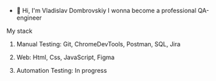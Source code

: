 - 👋 Hi, I'm Vladislav Dombrovskiy
I wonna become a professional QA-engineer

My stack

1. Manual Testing:
    Git, ChromeDevTools, Postman, SQL, Jira

2. Web:
    Html, Css, JavaScript, Figma

3. Automation Testing:
    In progress
<!---
Snekuser/Snekuser is a ✨ special ✨ repository because its `README.md` (this file) appears on your GitHub profile.
You can click the Preview link to take a look at your changes.
--->
